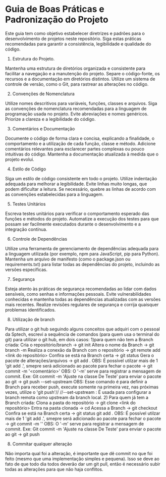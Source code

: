 # Guia de Boas Práticas e Padronização do Projeto

Este guia tem como objetivo estabelecer diretrizes e padrões para o desenvolvimento de projetos neste repositório. Siga estas práticas recomendadas para garantir a consistência, legibilidade e qualidade do código.

1. Estrutura do Projeto.
   
Mantenha uma estrutura de diretórios organizada e consistente para facilitar a navegação e a manutenção do projeto.
Separe o código-fonte, os recursos e a documentação em diretórios distintos.
Utilize um sistema de controle de versão, como o Git, para rastrear as alterações no código.

2. Convenções de Nomenclatura

Utilize nomes descritivos para variáveis, funções, classes e arquivos.
Siga as convenções de nomenclatura recomendadas para a linguagem de programação usada no projeto.
Evite abreviações e nomes genéricos. Priorize a clareza e a legibilidade do código.

3. Comentários e Documentação

Documente o código de forma clara e concisa, explicando a finalidade, o comportamento e a utilização de cada função, classe e método.
Adicione comentários relevantes para esclarecer partes complexas ou pouco intuitivas do código.
Mantenha a documentação atualizada à medida que o projeto evolui.

4. Estilo de Código

Siga um estilo de código consistente em todo o projeto.
Utilize indentação adequada para melhorar a legibilidade.
Evite linhas muito longas, que podem dificultar a leitura. Se necessário, quebre as linhas de acordo com as convenções estabelecidas para a linguagem.

5. Testes Unitários

Escreva testes unitários para verificar o comportamento esperado das funções e métodos do projeto.
Automatize a execução dos testes para que possam ser facilmente executados durante o desenvolvimento e a integração contínua.

6. Controle de Dependências

Utilize uma ferramenta de gerenciamento de dependências adequada para a linguagem utilizada (por exemplo, npm para JavaScript, pip para Python).
Mantenha um arquivo de manifesto (como o package.json ou requirements.txt) para listar todas as dependências do projeto, incluindo as versões específicas.

7. Segurança

Esteja atento às práticas de segurança recomendadas ao lidar com dados sensíveis, como senhas e informações pessoais.
Evite vulnerabilidades conhecidas e mantenha todas as dependências atualizadas com as versões mais recentes.
Realize revisões regulares de segurança e corrija quaisquer problemas identificados.

8. Utilização de branch

Para utilizar o git hub seguindo alguns conceitos que adquiri com o pessoal da Sptech, escrevi a sequência de comandos (para quem usa o terminal do git) para utilizar o git hub, em dois casos:
1)para quem não tem a Branch criada:
Cria o repositório/branch -> git init
Altera o nome da Branch -> git branch -m <nome Branch atual> <novo nome da Branch>
Realiza a conexão da Branch com o repositório -> git remote add <nome da Branch> <link do repositório>
Confira se está na Branch certa -> git status
Gera o pacote de alterações/arquivos -> git add .
OBS: É possível utilzar mais de 1 'git add .', smepre será adicionado ao pacote
para fechar o pacote -> git commit -m '<comentário>'
OBS: O '-m' serve para registrar a mensagem de commit. Exe: Git commit -m 'Ajuste na classe De Teste'
para enviar o pacote ao git -> git push --set-upstream <nome da Branch> <nome da branch>
OBS: Esse comando é para definir a Branch para receber push, execute somente na primeira vez, nas próximas vezes, utilize o 'git push'//
//--set-upstream : É usada para configurar a branch remota como upstream da branch local.
2) Para quem já tem a Branch criada:
Clona a pasta do repositório -> git clone <link do repositório>
Entra na pasta clonada -> cd <nome da pasta>
Acessa a Branch -> git checkout <nome da Branch>
Confira se está na Branch certa -> git status
git add .
OBS: É possível utilzar mais de 1 'git add .', smepre será adicionado ao pacote
para fechar o pacote -> git commit -m '<Comentario>'
OBS: O '-m' serve para registrar a mensagem de commit. Exe: Git commit -m 'Ajuste na classe De Teste'
para enviar o pacote ao git -> git push

8. Commitar qualquer alteração

Não importa qual foi a alteração, é importante que dê commit no que foi feito (mesmo que uma implementação simples e pequena). Isso se deve ao fato de que todo dia todos deverão dar um git pull, então é necessário subir todas as alterações para que não haja conflitos.
